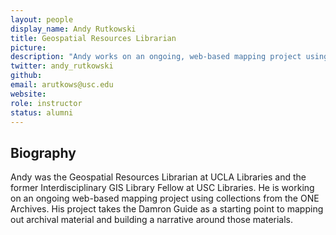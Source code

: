```yaml
---
layout: people
display_name: Andy Rutkowski
title: Geospatial Resources Librarian
picture:
description: "Andy works on an ongoing, web-based mapping project using collections from the ONE Archives. His project takes the Damron Guide as a starting point to mapping out archival material and building a narrative around them."
twitter: andy_rutkowski
github:
email: arutkows@usc.edu
website:
role: instructor
status: alumni
---
```

## Biography

Andy was the Geospatial Resources Librarian at UCLA Libraries and the former Interdisciplinary GIS Library Fellow at USC Libraries. He is working on an ongoing web-based mapping project using collections from the ONE Archives. His project takes the Damron Guide as a starting point to mapping out archival material and building a narrative around those materials.
